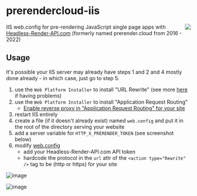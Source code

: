 # prerendercloud-iis

<img align="right" src="https://cloud.githubusercontent.com/assets/22159102/21554484/9d542f5a-cdc4-11e6-8c4c-7730a9e9e2d1.png">

IIS web.config for pre-rendering JavaScript single page apps with [Headless-Render-API.com](https://headless-render-api.com) (formerly named prerender.cloud from 2016 - 2022)

## Usage

It's possible your IIS server may already have steps 1 and 2 and 4 mostly done already - in which case, just go to step 5.

1. use the `Web Platform Installer` to install "URL Rewrite" (see more [here](https://stackoverflow.com/questions/25997830/how-can-i-enable-url-rewrite-module-in-iis-8-5-in-server-2012) if having problems)
2. use the `Web Platform Installer` to install "Application Request Routing"
    * [Enable reverse proxy in "Application Request Routing" for your site](https://weblogs.asp.net/owscott/creating-a-reverse-proxy-with-url-rewrite-for-iis)
3. restart IIS entirely
4. create a file (if it doesn't already exist) named `web.config` and put it in the root of the directory serving your website
5. add a server variable for `HTTP_X_PRERENDER_TOKEN` (see screenshot below)
6. modify [web.config](./web.config)
    * add your Headless-Render-API.com API token
    * hardcode the protocol in the `url` attr of the `<action type="Rewrite" />` tag to be (http or https) for your site

![image](https://user-images.githubusercontent.com/22159102/51094611-89651f00-177c-11e9-820c-a9fc22c045fa.png)


![image](https://user-images.githubusercontent.com/22159102/51094580-4e62eb80-177c-11e9-9be5-c7dbf906ade3.png)


